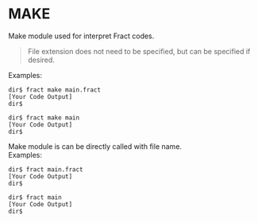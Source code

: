 # MAKE

Make module used for interpret Fract codes.
<br>

> File extension does not need to be specified, but can be specified if desired.

Examples:
```
dir$ fract make main.fract
[Your Code Output]
dir$ 
```
```
dir$ fract make main
[Your Code Output]
dir$ 
```

Make module is can be directly called with file name. <br>
Examples:
```
dir$ fract main.fract
[Your Code Output]
dir$ 
```
```
dir$ fract main
[Your Code Output]
dir$ 
```
